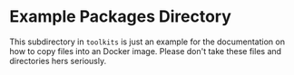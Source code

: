 # Example Packages Directory

This subdirectory in `toolkits` is just an example for
the documentation on how to copy files into an Docker image. Please don't take these files and directories hers seriously.
